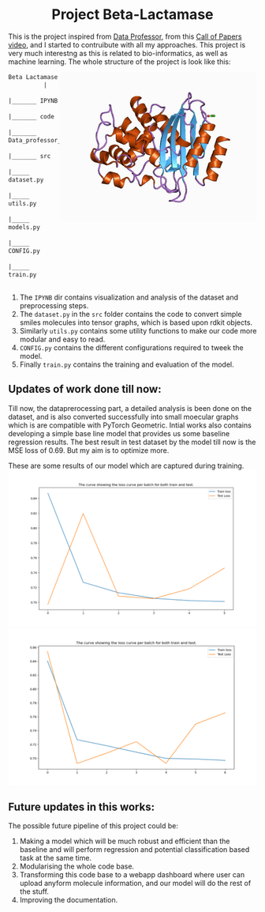 <center> <h1>Project Beta-Lactamase</h1> </center>

This is the project inspired from [Data Professor](https://www.youtube.com/channel/UCV8e2g4IWQqK71bbzGDEI4Q), from this [Call of Papers video](https://www.youtube.com/watch?v=_GtEgiWWyK4), and I started to contruibute with all my approaches. This project is very much interestng as this is related to bio-informatics, as well as machine learning. The whole structure of the project is look like this:


<img src= 
"Data/images/logo.jpg" 
         alt="Food and Computer Image" 
         align="right"
         width="400" height="300"> 

```
Beta Lactamase 
          |
          |_______ IPYNB
          |_______ code
          |_______ Data_professor_Dir
          |_______ src
                  |_____ dataset.py
                  |_____ utils.py
                  |_____ models.py
                  |_____ CONFIG.py
                  |_____ train.py
      
```
1. The `IPYNB` dir contains visualization and analysis of the dataset and preprocessing steps.
2. The `dataset.py` in the `src` folder contains the code to convert simple smiles molecules into tensor graphs, which is based upon rdkit objects.
3. Similarly `utils.py` contains some utility functions to make our code more modular and easy to read.
4. `CONFIG.py` contains the different configurations required to tweek the model. 
5. Finally `train.py` contains the training and evaluation of the model.

## Updates of work done till now:
Till now, the dataprerocessing part, a detailed analysis is been done on the dataset, and is also converted successfully into small moecular graphs which is are compatible with PyTorch Geometric. Intial works also contains developing a simple base line model that provides us some baseline regression results. The best result in test dataset by the model till now is the MSE loss of 0.69. But my aim is to optimize more. 

These are some results of our model which are captured during training. 
![alt-text-1](Data/images/losscurve1.png "title-1") ![alt-text-2](Data/images/losscurve2.png "title-2")

## Future updates in this works:
The possible future pipeline of this project could be:
1. Making a model which will be much robust and efficient than the baseline and will perform regression and potential classification based task at the same time.
2. Modularising the whole code base.
3. Transforming this code base to a webapp dashboard where user can upload anyform molecule information, and our model will do the rest of the stuff.
4. Improving the documentation.


